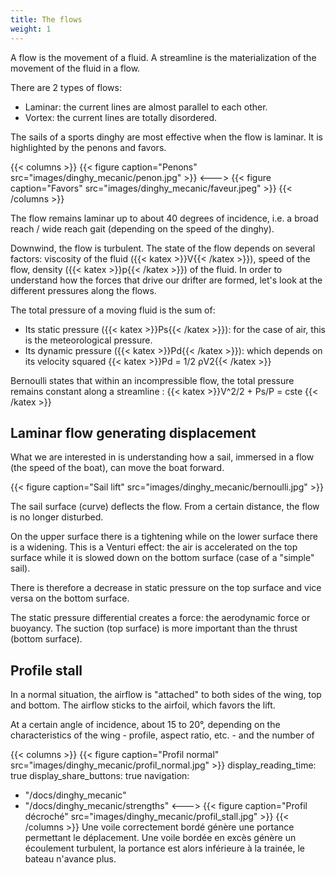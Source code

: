 ```yaml
---
title: The flows
weight: 1
---
```

A flow is the movement of a fluid. A streamline is the materialization of the movement of the fluid in a flow.

There are 2 types of flows:

- Laminar: the current lines are almost parallel to each other.
- Vortex: the current lines are totally disordered.

The sails of a sports dinghy are most effective when the flow is laminar. It is highlighted by the penons and favors.

{{< columns >}}
{{< figure caption="Penons" src="images/dinghy_mecanic/penon.jpg" >}}
<--->
{{< figure caption="Favors" src="images/dinghy_mecanic/faveur.jpeg" >}}
{{< /columns >}}

The flow remains laminar up to about 40 degrees of incidence, i.e. a broad reach / wide reach gait (depending on the speed of the dinghy).

Downwind, the flow is turbulent.
The state of the flow depends on several factors: viscosity of the fluid ({{< katex >}}V{{< /katex >}}), speed of the flow, density ({{< katex >}}p{{< /katex >}}) of the fluid. In order to understand how the forces that drive our drifter are formed, let's look at the different pressures along the flows.

The total pressure of a moving fluid is the sum of:

- Its static pressure ({{< katex >}}Ps{{< /katex >}}): for the case of air, this is the meteorological pressure.
- Its dynamic pressure ({{< katex >}}Pd{{< /katex >}}): which depends on its velocity squared {{< katex >}}Pd = 1/2 ρV2{{< /katex >}}

Bernoulli states that within an incompressible flow, the total pressure remains constant along a streamline :
{{< katex >}}V^2/2 + Ps/P = cste {{< /katex >}}

## Laminar flow generating displacement

What we are interested in is understanding how a sail, immersed in a flow (the speed of the boat), can move the boat forward.

{{< figure caption="Sail lift" src="images/dinghy_mecanic/bernoulli.jpg" >}}

The sail surface (curve) deflects the flow. From a certain distance, the flow is no longer disturbed.

On the upper surface there is a tightening while on the lower surface there is a widening.
This is a Venturi effect: the air is accelerated on the top surface while it is slowed down on the bottom surface (case of a "simple" sail).

There is therefore a decrease in static pressure on the top surface and vice versa on the bottom surface.

The static pressure differential creates a force: the aerodynamic force or buoyancy. The suction (top surface) is more important than the thrust (bottom surface).

## Profile stall

In a normal situation, the airflow is "attached" to both sides of the wing, top and bottom. The airflow sticks to the airfoil, which favors the lift.

At a certain angle of incidence, about 15 to 20°, depending on the characteristics of the wing - profile, aspect ratio, etc. - and the number of

{{< columns >}}
{{< figure caption="Profil normal" src="images/dinghy_mecanic/profil_normal.jpg" >}}
display_reading_time: true
display_share_buttons: true
navigation:
  - "/docs/dinghy_mecanic"
  - "/docs/dinghy_mecanic/strengths"
<--->
{{< figure caption="Profil décroché" src="images/dinghy_mecanic/profil_stall.jpg" >}}
{{< /columns >}}
Une voile correctement bordé génère une portance permettant le déplacement.
Une voile bordée en excès génère un écoulement turbulent, la portance est alors inférieure à la trainée, le bateau n'avance plus.